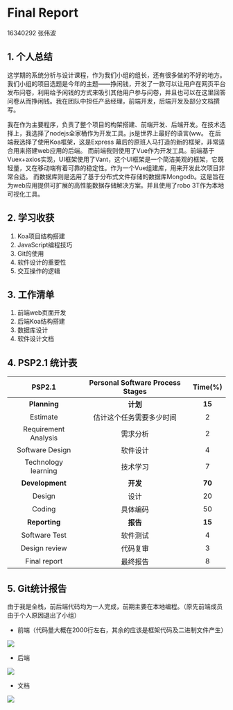 # Final Report

16340292 张伟波

## 1. 个人总结

这学期的系统分析与设计课程，作为我们小组的组长，还有很多做的不好的地方。我们小组的项目选题是今年的主题——挣闲钱，开发了一款可以让用户在网页平台发布问卷，利用给予闲钱的方式来吸引其他用户参与问卷，并且也可以在这里回答问卷从而挣闲钱。我在团队中担任产品经理，前端开发，后端开发及部分文档撰写。

我在作为主要程序，负责了整个项目的构架搭建、前端开发、后端开发。在技术选择上，我选择了nodejs全家桶作为开发工具。js是世界上最好的语言(ww。
在后端我选择了使用Koa框架，这是Express 幕后的原班人马打造的新的框架，非常适合用来搭建web应用的后端。
而前端我则使用了Vue作为开发工具。前端基于 Vuex+axios实现，UI框架使用了Vant，这个UI框架是一个简洁美观的框架，它既轻量，又在移动端有着可靠的稳定性。作为一个Vue组建库，用来开发此次项目非常合适。
而数据库则是选用了基于分布式文件存储的数据库Mongodb。这是旨在为web应用提供可扩展的高性能数据存储解决方案。并且使用了robo 3T作为本地可视化工具。

## 2. 学习收获

1. Koa项目结构搭建
2. JavaScript编程技巧
3. Git的使用
4. 软件设计的重要性
5. 交互操作的逻辑

## 3. 工作清单

1. 前端web页面开发
2. 后端Koa结构搭建
3. 数据库设计
4. 软件设计文档


## 4. PSP2.1 统计表

|           PSP2.1            | Personal Software Process Stages | Time(%) |
| :-------------------------: | :------------------------------: | :-----: |
|        **Planning**         |             **计划**             | **15**  |
|          Estimate           |     估计这个任务需要多少时间     |    2    |
|    Requirement Analysis     |             需求分析             |    2    |
|       Software Design       |             软件设计             |    4    |
|     Technology learning     |             技术学习             |    7    |
|       **Development**       |             **开发**             | **70**  |
|          Design          |              设计              |   20    |
|           Coding            |             具体编码             |   50    |
|        **Reporting**        |             **报告**             | **15**  |
|        Software Test        |             软件测试             |    4    |
|        Design review        |             代码复审             |    3    |
| Final report  |       最终报告        |    8   |

## 5. Git统计报告
由于我是全栈，前后端代码均为一人完成，前期主要在本地编程。（原先前端成员由于个人原因退出了小组）

- 前端（代码量大概在2000行左右，其余的应该是框架代码及二进制文件产生）

![](http://wx3.sinaimg.cn/mw690/932e8e0cly1g4jjsq2yrcj20b201zq2q.jpg)

- 后端

![](http://wx4.sinaimg.cn/mw690/932e8e0cly1g4jjsncpepj20an023mwy.jpg)

- 文档

![](http://wx1.sinaimg.cn/mw690/932e8e0cly1g4jjstowutj20ae01ywea.jpg)
